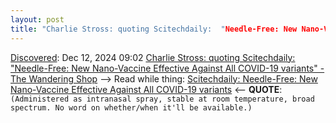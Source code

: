 ```yaml
---
layout: post
title: "Charlie Stross: quoting Scitechdaily:  "Needle-Free: New Nano-Vaccine Effective Against All COVID-19 variants" - The Wandering Shop"
---
```

[Discovered](http://rolandtanglao.com/2020/07/29/p1-blogthis-checkvist-list-links-to-blog/): Dec 12, 2024 09:02 [Charlie Stross: quoting Scitechdaily:  "Needle-Free: New Nano-Vaccine Effective Against All COVID-19 variants" - The Wandering Shop](https://wandering.shop/@cstross/113640882989709521) --> Read while thing: [Scitechdaily: Needle-Free: New Nano-Vaccine Effective Against All COVID-19 variants](https://scitechdaily.com/needle-free-new-nano-vaccine-effective-against-all-covid-19-variants/) <-- **QUOTE**: `(Administered as intranasal spray, stable at room temperature, broad spectrum. No word on whether/when it'll be available.)`
